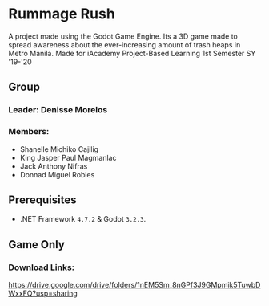 # Rummage Rush
A project made using the Godot Game Engine. Its a 3D game made to spread awareness about the ever-increasing amount of trash heaps in Metro Manila. Made for iAcademy Project-Based Learning 1st Semester SY '19-'20 

## Group
### Leader: Denisse Morelos
### Members: 
* Shanelle Michiko Cajilig
* King Jasper Paul Magmanlac
* Jack Anthony Nifras
* Donnad Miguel Robles

## Prerequisites
- .NET Framework `4.7.2` & Godot `3.2.3`.

## Game Only
### Download Links:
https://drive.google.com/drive/folders/1nEM5Sm_8nGPf3J9GMpmik5TuwbDWxxFQ?usp=sharing
